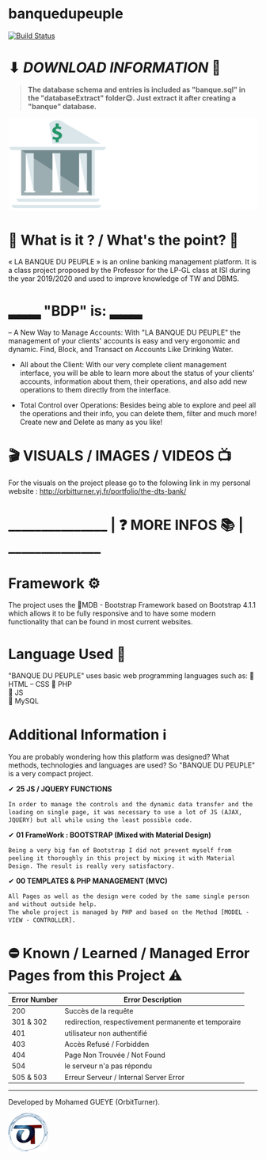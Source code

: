 # banquedupeuple
[![Build Status](https://travis-ci.org/joemccann/dillinger.svg?branch=master)](https://github.com/orbitturner/banquedupeuple/)

# ⬇ ___DOWNLOAD INFORMATION___ 💾
> **The database schema and entries is included as "banque.sql" in the "databaseExtract" folder😉. Just extract it after creating a "banque" database.**

![Image of BDP](https://github.com/orbitturner/banquedupeuple/blob/master/src/img/logo.png?raw=true)


# 🤔 What is it ? / What's the point? 🤔
« LA BANQUE DU PEUPLE » is an online banking management platform. It is a class project proposed by the Professor for the LP-GL class at ISI during the year 2019/2020 and used to improve knowledge of TW and DBMS.


# ▂▂▂ "BDP" is: ▂▂▂

– A New Way to Manage Accounts:
With "LA BANQUE DU PEUPLE" the management of your clients' accounts is easy and very ergonomic and dynamic. Find, Block, and Transact on Accounts Like Drinking Water.

- All about the Client:
With our very complete client management interface, you will be able to learn more about the status of your clients' accounts, information about them, their operations, and also add new operations to them directly from the interface.

- Total Control over Operations:
Besides being able to explore and peel all the operations and their info, you can delete them, filter and much more! Create new and Delete as many as you like!


# 🎬 VISUALS / IMAGES / VIDEOS 📺
 For the visuals on the project please go to the folowing link in my personal website :
 http://orbitturner.yj.fr/portfolio/the-dts-bank/
 

# _______________ | ❓ MORE INFOS 📚 | ______________
# Framework ⚙
The project uses the 🔹MDB - Bootstrap Framework based on Bootstrap 4.1.1 which allows it to be fully responsive and to have some modern functionality that can be found in most current websites.

# Language Used 📑
"BANQUE DU PEUPLE" uses basic web programming languages such as:
    🔹 HTML – CSS
    🔹 PHP	
    🔹 JS	
    🔹 MySQL

# Additional Information ℹ

You are probably wondering how this platform was designed? What methods, technologies and languages are used? So "BANQUE DU PEUPLE" is a very compact project.

✔ **25 JS / JQUERY FUNCTIONS**

    In order to manage the controls and the dynamic data transfer and the loading on single page, it was necessary to use a lot of JS (AJAX, JQUERY) but all while using the least possible code.
    
✔ **01 FrameWork : BOOTSTRAP (Mixed with Material Design)**

    Being a very big fan of Bootstrap I did not prevent myself from peeling it thoroughly in this project by mixing it with Material  Design. The result is really very satisfactory.
    
✔ **00 TEMPLATES & PHP MANAGEMENT (MVC)**

    All Pages as well as the design were coded by the same single person and without outside help.
    The whole project is managed by PHP and based on the Method [MODEL - VIEW - CONTROLLER].

# ⛔ Known / Learned / Managed Error Pages from this Project ⚠
Error Number | Error Description
------------ | -------------
200 | Succès de la requête 
301 & 302 | redirection, respectivement permanente et temporaire
401 | utilisateur non authentifié 
403 | Accès Refusé / Forbidden
404 | Page Non Trouvée / Not Found
504 | le serveur n'a pas répondu
505 & 503 | Erreur Serveur / Internal Server Error
______________________________________________________
Developed by Mohamed GUEYE (OrbitTurner).

![Image of OT](https://github.com/orbitturner/challenger/blob/master/images/orbitturner1.png)
